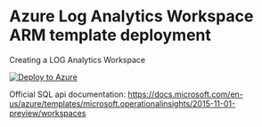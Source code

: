 # Azure Log Analytics Workspace ARM template deployment #

Creating a LOG Analytics Workspace


[![Deploy to Azure](https://azurecomcdn.azureedge.net/mediahandler/acomblog/media/Default/blog/deploybutton.png)](https://azuredeploy.net/)


Official SQL api documentation: https://docs.microsoft.com/en-us/azure/templates/microsoft.operationalinsights/2015-11-01-preview/workspaces